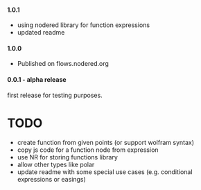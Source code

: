 #### 1.0.1
- using nodered library for function expressions
- updated readme

#### 1.0.0
- Published on flows.nodered.org

#### 0.0.1 - alpha release

first release for testing purposes.

# TODO
- create function from given points (or support wolfram syntax)
- copy js code for a function node from expression
- use NR  for storing functions library
- allow other types like polar
- update readme with some special use cases (e.g. conditional expressions or easings)